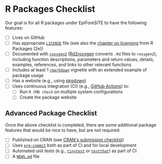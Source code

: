# R Packages Checklist

Our goal is for all R packages under EpiForeSITE to have the following features:

- [ ] Lives on GitHub
- [ ] Has appropriate [`LICENSE`](https://docs.github.com/en/repositories/managing-your-repositorys-settings-and-features/customizing-your-repository/licensing-a-repository) file (see also the [chapter on licensing](https://r-pkgs.org/license.html) from R Packages (2e))
- [ ] Documented with [`roxygen2`](https://roxygen2.r-lib.org) ([Rd2roxygen](https://cran.r-project.org/package=Rd2roxygen) converts `.Rd` files to `roxygen2`), including function descriptions, parameters and return values, details, examples, references, and links to other relevant functions
- [ ] Includes at least 1 [`rmarkdown`](https://cran.r-project.org/web/packages/rmarkdown/index.html) vignette with an extended example of package usage
- [ ] Has a website (e.g., using [pkgdown](https://pkgdown.r-lib.org))
- [ ] Uses continuous integration (CI) (e.g., [GitHub Actions](./dev-tools/github-actions.md)) to:
    - [ ] Run `R CMD check` on multiple system configurations
    - [ ] Create the package website

## Advanced Package Checklist

Once the above checklist is completed, there are some additional package features that would be nice to have, but are not required:

- [ ] Published on CRAN (see [CRAN's submission checklist](https://cran.r-project.org/web/packages/submission_checklist.html))
- [ ] Uses [`pre-commit`](https://pre-commit.com) both as part of CI and for local development
- [ ] Automated unit tests (e.g., [`tinytest`](https://cran.r-project.org/web/packages/tinytest/index.html) or [`testthat`](https://cran.r-project.org/web/packages/testthat/index.html)) as part of CI
- [ ] A [`NEWS.md`](https://style.tidyverse.org/news.html#before-release) file